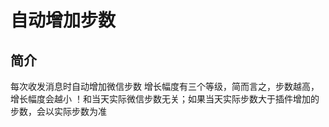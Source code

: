 # 自动增加步数

## 简介

每次收发消息时自动增加微信步数
增长幅度有三个等级，简而言之，步数越高，增长幅度会越小
！和当天实际微信步数无关；如果当天实际步数大于插件增加的步数，会以实际步数为准